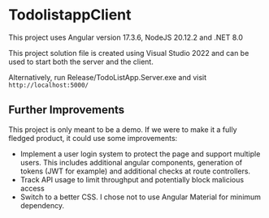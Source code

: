 # TodolistappClient

This project uses Angular version 17.3.6, NodeJS 20.12.2 and .NET 8.0  

This project solution file is created using Visual Studio 2022 and can be used to start both the server and the client.  

Alternatively, run Release/TodoListApp.Server.exe and visit `http://localhost:5000/`  

## Further Improvements

This project is only meant to be a demo. If we were to make it a fully fledged product, it could use some improvements:  

- Implement a user login system to protect the page and support multiple users. This includes additional angular components, generation of tokens (JWT for example) and additional checks at route controllers.
- Track API usage to limit throughput and potentially block malicious access
- Switch to a better CSS. I chose not to use Angular Material for minimum dependency.
